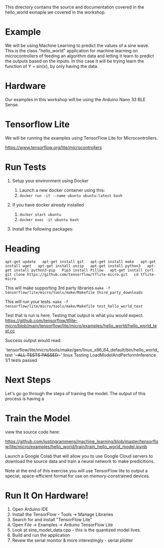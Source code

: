 This directory contains the source and documentation covered in the hello_world exmaple we covered in the workshop.

# Example

We will be using Machine Learning to predict the values of a sine wave. This is the class "hello_world" application for machine learning on microcontrollers of feeding an algorithm data and letting it learn to predict the outputs based on the inputs. In this case it will be trying learn the function of Y = sin(x), by only having the data.

# Hardware

Our examples in this workshop will be using the Arduino Nano 33 BLE Sense. 

# Tensorflow Lite

We will be running the examples using TensorFlow Lite for Microcontrollers.

https://www.tensorflow.org/lite/microcontrollers

# Run Tests

1. Setup your environment using Docker
    1. Launch a new docker container using this:
    2. `docker run -it --name ubuntu ubuntu:latest bash`

2. If you have docker already installed
    1. `docker start ubuntu`
    2. `docker exec -it ubuntu bash`

3. Install the following packages:

# Heading
`apt-get update  
apt-get install git  
apt-get install make  
apt-get install wget  
apt-get install unzip  
apt-get install python3  
apt-get install python3-pip  
Pip3 install Pillow  
apt-get install curl  
git clone https://github.com/tensorflow/tflite-micro.git  
cd tflite-micro`

This will make supporting 3rd party libraries
`make -f tensorflow/lite/micro/tools/make/Makefile third_party_downloads`

This will run your tests.
`make -f tensorflow/lite/micro/tools/make/Makefile test_hello_world_test`

Test that is run is here. Testing that output is what you would expect.
https://github.com/tensorflow/tflite-micro/blob/main/tensorflow/lite/micro/examples/hello_world/hello_world_test.cc

Success output would read:

`tensorflow/lite/micro/tools/make/gen/linux_x86_64_default/bin/hello_world_test '~~~ALL TESTS PASSED~~~' linux
Testing LoadModelAndPerformInference
1/1 tests passed


# Next Steps

Let's go go through the steps of training the model. The output of this process is having a 

# Train the Model

view the source code here:

https://github.com/justingrammens/machine_learning/blob/master/tensorflow/lite/micro/examples/hello_world/train/train_hello_world_model.ipynb

Launch a Google Colab that will allow you to use Google Cloud servers to download the source data and train a neural network to make predicitions.

Note at the end of this exercise you will use TensorFlow lite to output a special, space-efficient format for use on memory-constrained devices.

# Run It On Hardware!

1. Open Arduino IDE
2. Install the TensorFlow - Tools -> Manage Libraries
3. Search for and install "TensorFlow Lite"
4. Open File -> Examples -> Arduino TensorFlow Lite
5. Look at sine_model_data.cpp - this is the quantized model lives.
6. Build and run the application
7. Revew the serial monitor & more interestingly - serial plotter

